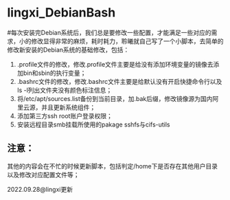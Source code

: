 # lingxi_DebianBash
#每次安装完Debian系统后，我们总是要修改一些配置，才能满足一些对应的需求，小的修改显得非常的麻烦，耗时耗力，聆曦就自己写了一个小脚本，去简单的修改新安装的Debian系统的基础修改，包括：

1. .profile文件的修改，修改.profile文件主要是给没有添加环境变量的镜像去添加bin和sbin的执行变量；
2. .bashrc文件的修改，修改.bashrc文件主要是给默认没有开启快捷命令行以及ls -l列出文件夹没有颜色标注信息；
3. 将/etc/apt/sources.list备份到当前目录，加.bak后缀，修改镜像源为国内阿里云源，并且更新系统组件；
4. 添加第三方ssh root账户登录权限；
5. 安装远程目录smb挂载所使用的pakage sshfs与cifs-utils



## 注意：
其他的内容会在不忙的时候更新脚本，包括判定/home下是否存在其他用户目录以及修改对应配置文件等；

2022.09.28@lingxi更新









